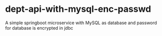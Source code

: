 # dept-api-with-mysql-enc-passwd
A simple springboot microservice with MySQL as database and password for database is encrypted in jdbc
